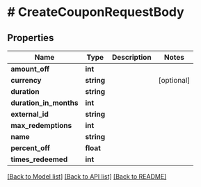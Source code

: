 # # CreateCouponRequestBody

## Properties

Name | Type | Description | Notes
------------ | ------------- | ------------- | -------------
**amount_off** | **int** |  |
**currency** | **string** |  | [optional]
**duration** | **string** |  |
**duration_in_months** | **int** |  |
**external_id** | **string** |  |
**max_redemptions** | **int** |  |
**name** | **string** |  |
**percent_off** | **float** |  |
**times_redeemed** | **int** |  |

[[Back to Model list]](../../README.md#models) [[Back to API list]](../../README.md#endpoints) [[Back to README]](../../README.md)
